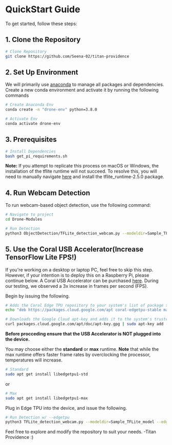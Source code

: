 # QuickStart Guide

To get started, follow these steps:

## 1. Clone the Repository

```bash
# Clone Repository
git clone https://github.com/Seena-02/titan-providence
```

## 2. Set Up Environment

We will primarily use [anaconda](https://www.anaconda.com/download) to manage all packages and dependencies. Create a new conda environment and activate it by running the following commands

```bash
# Create Anaconda Env
conda create -n "drone-env" python=3.8.0

# Activate Env
conda activate drone-env
```

## 3. Prerequisites

```bash
# Install Dependencies
bash get_pi_requirements.sh
```

**Note:** If you attempt to replicate this process on macOS or Windows, the installation of the tflite runtime will not succeed. To resolve this, you will need to manually navigate [here](https://github.com/google-coral/pycoral/releases/) and install the tflite_runtime-2.5.0 package.

## 4. Run Webcam Detection

To run webcam-based object detection, use the following command:

```bash
# Navigate to project
cd Drone-Modules

# Run Detection
python3 ObjectDetection/TFLite_detection_webcam.py --modeldir=Sample_TFLite_model
```

## 5. Use the Coral USB Accelerator(Increase TensorFlow Lite FPS!)

If you're working on a desktop or laptop PC, feel free to skip this step. However, if your intention is to deploy this on a Raspberry Pi, please continue below. A Coral USB Accelerator can be purchased [here](https://coral.ai/products/accelerator/). During our testing, we observed a 3x increase in frames per second (FPS).

Begin by issuing the following.

```bash
# Adds the Coral Edge TPU repository to your system's list of package sources.
echo "deb https://packages.cloud.google.com/apt coral-edgetpu-stable main" | sudo tee /etc/apt/sources.list.d/coral-edgetpu.list

# Downloads the Google Cloud apt-key and adds it to the system's trusted keyring.
curl packages.cloud.google.com/apt/doc/apt-key.gpg | sudo apt-key add -
```

**Before procceding ensure that the USB Accelerator is NOT plugged into the device.**

You may choose either the **standard** or **max** runtime. **Note** that while the max runtime offers faster frame rates by overclocking the processor, temperatures will increase.

```bash
# Standard
sudo apt get install libedgetpu1-std
```

or

```bash
# Max
sudo apt get install libedgetpu1-max
```

Plug in Edge TPU into the device, and issue the following.

```bash
# Run Detection w/ --edgetpu
python3 TFLite_detection_webcam.py --modeldir=Sample_TFLite_model --edgetpu
```

Feel free to explore and modify the repository to suit your needs. -Titan Providence :)
